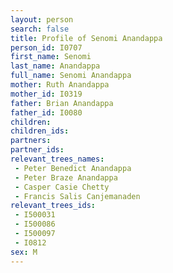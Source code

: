 ```yaml
---
layout: person
search: false
title: Profile of Senomi Anandappa
person_id: I0707
first_name: Senomi
last_name: Anandappa
full_name: Senomi Anandappa
mother: Ruth Anandappa
mother_id: I0319
father: Brian Anandappa
father_id: I0080
children:
children_ids:
partners:
partner_ids:
relevant_trees_names:
 - Peter Benedict Anandappa
 - Peter Braze Anandappa
 - Casper Casie Chetty
 - Francis Salis Canjemanaden
relevant_trees_ids:
 - I500031
 - I500086
 - I500097
 - I0812
sex: M
---
```


